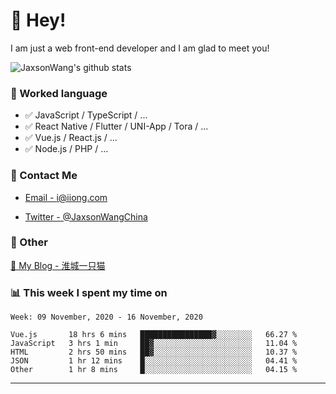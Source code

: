 # 👋 Hey!

I am just a web front-end developer and I am glad to meet you!

![JaxsonWang's github stats](https://github-readme-stats.vercel.app/api?username=JaxsonWang&&show_icons=true&&title_color=1abc9c&&icon_color=1abc9c)


### 📝 Worked language

- ✅ JavaScript / TypeScript / ...
- ✅ React Native / Flutter / UNI-App / Tora / ...
- ✅ Vue.js / React.js / ...
- ✅ Node.js / PHP / ...

### 📮 Contact Me

- [Email - i@iiong.com](mailto:i@iiong.com)

- [Twitter - @JaxsonWangChina](https://twitter.com/JaxsonWangChina)

### 🤪 Other

[📌 My Blog - 淮城一只猫](https://iiong.com)

### 📊 This week I spent my time on

<!--START_SECTION:waka-->
```text
Week: 09 November, 2020 - 16 November, 2020

Vue.js       18 hrs 6 mins   ████████████████▓░░░░░░░░   66.27 % 
JavaScript   3 hrs 1 min     ██▓░░░░░░░░░░░░░░░░░░░░░░   11.04 % 
HTML         2 hrs 50 mins   ██▓░░░░░░░░░░░░░░░░░░░░░░   10.37 % 
JSON         1 hr 12 mins    █░░░░░░░░░░░░░░░░░░░░░░░░   04.41 % 
Other        1 hr 8 mins     █░░░░░░░░░░░░░░░░░░░░░░░░   04.15 % 
```
<!--END_SECTION:waka-->

---
